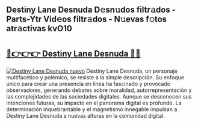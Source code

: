 ## Destiny Lane Desnuda D𝚎sn𝚞dos filtr𝚊dos - Parts-Ytr Vid𝚎os filtr𝚊dos - N𝚞evas f𝚘tos atr𝚊ctivas kvO10

# <h2><a href="http://mb32wxn.tromn.icu/?c=Destiny+Lane+Desnuda">🔗👉👉👉 Destiny Lane Desnuda 🔗🔗</a></h2>

[![Destiny Lane Desnuda nuevo](https://i.imgur.com/pEAQMta.gif)](http://mb32wxn.tromn.icu/?c=Destiny+Lane+Desnuda)
Destiny Lane Desnuda, un personaje multifacético y polémico, se resiste a la simple descripción. Su enfoque único para crear una presencia en línea ha fascinado y provocado observadores, generando debates sobre moralidad, autorrepresentación y las complejidades de las sociedades digitales. Aunque se desconocen sus intenciones futuras, su impacto en el panorama digital es profundo. La determinación inquebrantable y el magnetismo innegable impulsan a Destiny Lane Desnuda a nuevas alturas en la comunidad digital.
